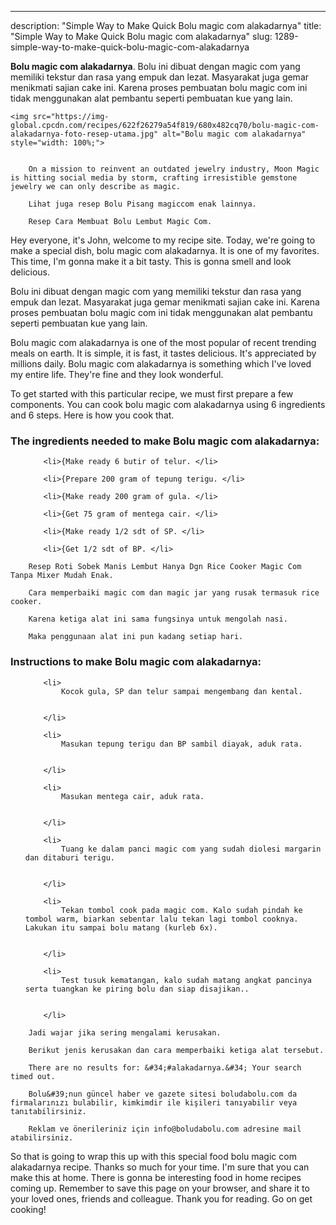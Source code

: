 ---
description: "Simple Way to Make Quick Bolu magic com alakadarnya"
title: "Simple Way to Make Quick Bolu magic com alakadarnya"
slug: 1289-simple-way-to-make-quick-bolu-magic-com-alakadarnya

<p>
	<strong>Bolu magic com alakadarnya</strong>. 
	Bolu ini dibuat dengan magic com yang memiliki tekstur dan rasa yang empuk dan lezat. Masyarakat juga gemar menikmati sajian cake ini. Karena proses pembuatan bolu magic com ini tidak menggunakan alat pembantu seperti pembuatan kue yang lain.
</p>
<p>
	
	<img src="https://img-global.cpcdn.com/recipes/622f26279a54f819/680x482cq70/bolu-magic-com-alakadarnya-foto-resep-utama.jpg" alt="Bolu magic com alakadarnya" style="width: 100%;">
	
	
		On a mission to reinvent an outdated jewelry industry, Moon Magic is hitting social media by storm, crafting irresistible gemstone jewelry we can only describe as magic.
	
		Lihat juga resep Bolu Pisang magiccom enak lainnya.
	
		Resep Cara Membuat Bolu Lembut Magic Com.
	
</p>
<p>
	Hey everyone, it's John, welcome to my recipe site. Today, we're going to make a special dish, bolu magic com alakadarnya. It is one of my favorites. This time, I'm gonna make it a bit tasty. This is gonna smell and look delicious.
</p>
	
<p>
	Bolu ini dibuat dengan magic com yang memiliki tekstur dan rasa yang empuk dan lezat. Masyarakat juga gemar menikmati sajian cake ini. Karena proses pembuatan bolu magic com ini tidak menggunakan alat pembantu seperti pembuatan kue yang lain.
</p>
<p>
	Bolu magic com alakadarnya is one of the most popular of recent trending meals on earth. It is simple, it is fast, it tastes delicious. It's appreciated by millions daily. Bolu magic com alakadarnya is something which I've loved my entire life. They're fine and they look wonderful.
</p>

<p>
To get started with this particular recipe, we must first prepare a few components. You can cook bolu magic com alakadarnya using 6 ingredients and 6 steps. Here is how you cook that.
</p>

<h3>The ingredients needed to make Bolu magic com alakadarnya:</h3>

<ol>
	
		<li>{Make ready 6 butir of telur. </li>
	
		<li>{Prepare 200 gram of tepung terigu. </li>
	
		<li>{Make ready 200 gram of gula. </li>
	
		<li>{Get 75 gram of mentega cair. </li>
	
		<li>{Make ready 1/2 sdt of SP. </li>
	
		<li>{Get 1/2 sdt of BP. </li>
	
</ol>
<p>
	
		Resep Roti Sobek Manis Lembut Hanya Dgn Rice Cooker Magic Com Tanpa Mixer Mudah Enak.
	
		Cara memperbaiki magic com dan magic jar yang rusak termasuk rice cooker.
	
		Karena ketiga alat ini sama fungsinya untuk mengolah nasi.
	
		Maka penggunaan alat ini pun kadang setiap hari.
	
</p>

<h3>Instructions to make Bolu magic com alakadarnya:</h3>

<ol>
	
		<li>
			Kocok gula, SP dan telur sampai mengembang dan kental.
			
			
		</li>
	
		<li>
			Masukan tepung terigu dan BP sambil diayak, aduk rata.
			
			
		</li>
	
		<li>
			Masukan mentega cair, aduk rata.
			
			
		</li>
	
		<li>
			Tuang ke dalam panci magic com yang sudah diolesi margarin dan ditaburi terigu.
			
			
		</li>
	
		<li>
			Tekan tombol cook pada magic com. Kalo sudah pindah ke tombol warm, biarkan sebentar lalu tekan lagi tombol cooknya. Lakukan itu sampai bolu matang (kurleb 6x).
			
			
		</li>
	
		<li>
			Test tusuk kematangan, kalo sudah matang angkat pancinya serta tuangkan ke piring bolu dan siap disajikan..
			
			
		</li>
	
</ol>

<p>
	
		Jadi wajar jika sering mengalami kerusakan.
	
		Berikut jenis kerusakan dan cara memperbaiki ketiga alat tersebut.
	
		There are no results for: &#34;#alakadarnya.&#34; Your search timed out.
	
		Bolu&#39;nun güncel haber ve gazete sitesi boludabolu.com da firmalarınızı bulabilir, kimkimdir ile kişileri tanıyabilir veya tanıtabilirsiniz.
	
		Reklam ve önerileriniz için info@boludabolu.com adresine mail atabilirsiniz.
	
</p>

<p>
	So that is going to wrap this up with this special food bolu magic com alakadarnya recipe. Thanks so much for your time. I'm sure that you can make this at home. There is gonna be interesting food in home recipes coming up. Remember to save this page on your browser, and share it to your loved ones, friends and colleague. Thank you for reading. Go on get cooking!
</p>
